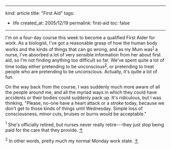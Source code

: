 -----
kind: article
title: "First Aid"
tags:
- life
created_at: 2005/12/19
permalink: first-aid
toc: false
-----

<p>I'm on a four-day course this week to become a qualified First Aider for work. As a biologist, I've got a reasonable grasp of how the human body works and the kinds of things that can go wrong, and as my Mum was<sup id="r1-191205"><a href="#f1-191205">1</a></sup> a nurse, I've absorbed a lot of very sensible information from her about first aid, so I'm not finding anything too difficult so far. We've spent quite a lot of time today either pretending to be unconscious<sup id="r2-191205"><a href="#f2-191205">2</a></sup>, or pretending to treat people who are pretending to be unconscious. Actually, it's quite a lot of fun.</p>

<p>On the way back from the course, I was suddenly much more aware of all the people around me, and all the myriad ways in which they could have accidents or their bodies could suddenly pack up. It's ridiculous, but I was thinking, "Please, no-one have a heart attack or a stroke today, because we don't get to those kinds of things until Wednesday. Simple loss of consciousness, minor cuts, bruises or burns would be acceptable."</p>

<p><sup id="f1-191205">1</sup> She's officially retired, but nurses never really retire---they just stop being paid for the care that they provide. <a href="#r1-191205">&uarr;</a></p>

<p><sup id="f2-191205">2</sup> In other words, pretty much my normal Monday work state. <a href="#r2-191205">&uarr;</a></p>



